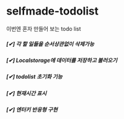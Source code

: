 # selfmade-todolist
이번엔 혼자 만들어 보는 todo list

##### [✔] 각 할 일들을 순서상관없이 삭제가능
##### [✔] Localstorage에 데이터를 저장하고 불러오기
##### [✔] todolist 초기화 기능
##### [✔] 현재시간 표시
##### [✔] 엔터키 반응형 구현


